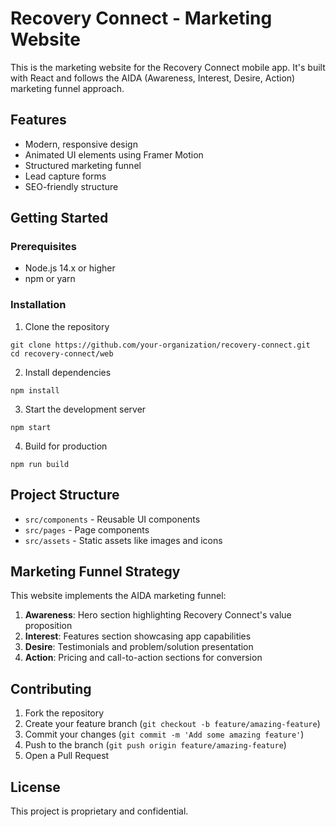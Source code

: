 # Recovery Connect - Marketing Website

This is the marketing website for the Recovery Connect mobile app. It's built with React and follows the AIDA (Awareness, Interest, Desire, Action) marketing funnel approach.

## Features

- Modern, responsive design
- Animated UI elements using Framer Motion
- Structured marketing funnel
- Lead capture forms
- SEO-friendly structure

## Getting Started

### Prerequisites

- Node.js 14.x or higher
- npm or yarn

### Installation

1. Clone the repository

```
git clone https://github.com/your-organization/recovery-connect.git
cd recovery-connect/web
```

2. Install dependencies

```
npm install
```

3. Start the development server

```
npm start
```

4. Build for production

```
npm run build
```

## Project Structure

- `src/components` - Reusable UI components
- `src/pages` - Page components
- `src/assets` - Static assets like images and icons

## Marketing Funnel Strategy

This website implements the AIDA marketing funnel:

1. **Awareness**: Hero section highlighting Recovery Connect's value proposition
2. **Interest**: Features section showcasing app capabilities
3. **Desire**: Testimonials and problem/solution presentation
4. **Action**: Pricing and call-to-action sections for conversion

## Contributing

1. Fork the repository
2. Create your feature branch (`git checkout -b feature/amazing-feature`)
3. Commit your changes (`git commit -m 'Add some amazing feature'`)
4. Push to the branch (`git push origin feature/amazing-feature`)
5. Open a Pull Request

## License

This project is proprietary and confidential.
